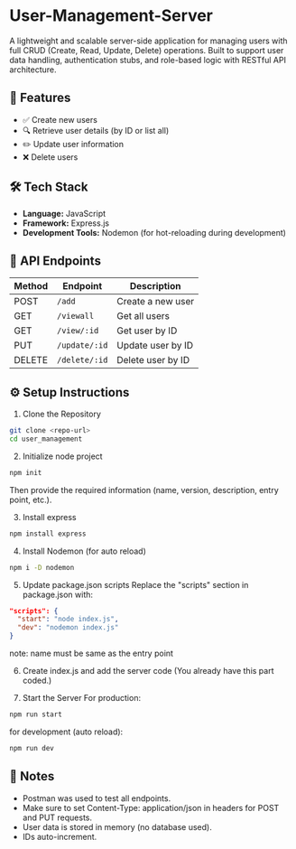 # User-Management-Server
A lightweight and scalable server-side application for managing users with full CRUD (Create, Read, Update, Delete) operations. Built to support user data handling, authentication stubs, and role-based logic with RESTful API architecture.

## 🚀 Features
- ✅ Create new users
- 🔍 Retrieve user details (by ID or list all)
- ✏️ Update user information
- ❌ Delete users


## 🛠 Tech Stack

- **Language:** JavaScript
- **Framework:** Express.js
- **Development Tools:** Nodemon (for hot-reloading during development)

## 🔗 API Endpoints

| Method | Endpoint     | Description       |
| ------ | ------------ | ----------------- |
| POST   | `/add`     | Create a new user |
| GET    | `/viewall`     | Get all users     |
| GET    | `/view/:id` | Get user by ID    |
| PUT    | `/update/:id` | Update user by ID |
| DELETE | `/delete/:id` | Delete user by ID |

## ⚙️ Setup Instructions
1. Clone the Repository
```bash
git clone <repo-url>
cd user_management
```
2. Initialize node project
```bash
npm init
```
 Then provide the required information (name, version, description, entry point, etc.).

3. Install express
```bash
npm install express
```

4. Install Nodemon (for auto reload)
```bash
npm i -D nodemon
```

5. Update package.json scripts
 Replace the "scripts" section in package.json with:
```json
"scripts": {
  "start": "node index.js",
  "dev": "nodemon index.js"
}
```
 note: name must be same as the entry point 

6. Create index.js and add the server code
(You already have this part coded.)

7. Start the Server
For production:
```bash
npm run start
```
for development (auto reload):
```bash
npm run dev
```


## 📌 Notes
- Postman was used to test all endpoints.
- Make sure to set Content-Type: application/json in headers for POST and PUT requests.
- User data is stored in memory (no database used).
- IDs auto-increment.
